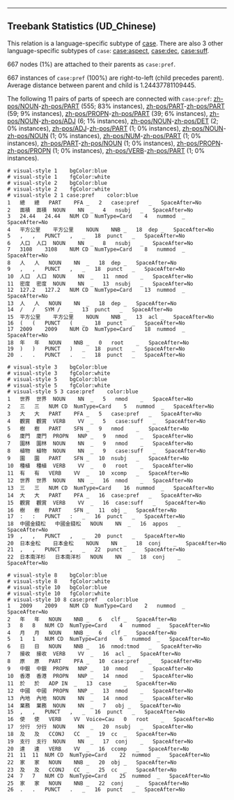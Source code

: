 

--------------------------------------------------------------------------------

## Treebank Statistics (UD_Chinese)

This relation is a language-specific subtype of [case]().
There are also 3 other language-specific subtypes of `case`: [case:aspect](), [case:dec](), [case:suff]().

667 nodes (1%) are attached to their parents as `case:pref`.

667 instances of `case:pref` (100%) are right-to-left (child precedes parent).
Average distance between parent and child is 1.24437781109445.

The following 11 pairs of parts of speech are connected with `case:pref`: [zh-pos/NOUN]()-[zh-pos/PART]() (555; 83% instances), [zh-pos/PART]()-[zh-pos/PART]() (59; 9% instances), [zh-pos/PROPN]()-[zh-pos/PART]() (39; 6% instances), [zh-pos/NOUN]()-[zh-pos/ADJ]() (6; 1% instances), [zh-pos/NOUN]()-[zh-pos/DET]() (2; 0% instances), [zh-pos/ADJ]()-[zh-pos/PART]() (1; 0% instances), [zh-pos/NOUN]()-[zh-pos/NOUN]() (1; 0% instances), [zh-pos/NUM]()-[zh-pos/PART]() (1; 0% instances), [zh-pos/PART]()-[zh-pos/NOUN]() (1; 0% instances), [zh-pos/PROPN]()-[zh-pos/PROPN]() (1; 0% instances), [zh-pos/VERB]()-[zh-pos/PART]() (1; 0% instances).


~~~ conllu
# visual-style 1	bgColor:blue
# visual-style 1	fgColor:white
# visual-style 2	bgColor:blue
# visual-style 2	fgColor:white
# visual-style 2 1 case:pref	color:blue
1	總	總	PART	PFA	_	2	case:pref	_	SpaceAfter=No
2	面積	面積	NOUN	NN	_	4	nsubj	_	SpaceAfter=No
3	24.44	24.44	NUM	CD	NumType=Card	4	nummod	_	SpaceAfter=No
4	平方公里	平方公里	NOUN	NNB	_	18	dep	_	SpaceAfter=No
5	,	,	PUNCT	,	_	18	punct	_	SpaceAfter=No
6	人口	人口	NOUN	NN	_	8	nsubj	_	SpaceAfter=No
7	3108	3108	NUM	CD	NumType=Card	8	nummod	_	SpaceAfter=No
8	人	人	NOUN	NN	_	18	dep	_	SpaceAfter=No
9	,	,	PUNCT	,	_	18	punct	_	SpaceAfter=No
10	人口	人口	NOUN	NN	_	11	nmod	_	SpaceAfter=No
11	密度	密度	NOUN	NN	_	13	nsubj	_	SpaceAfter=No
12	127.2	127.2	NUM	CD	NumType=Card	13	nummod	_	SpaceAfter=No
13	人	人	NOUN	NN	_	18	dep	_	SpaceAfter=No
14	/	/	SYM	/	_	13	punct	_	SpaceAfter=No
15	平方公里	平方公里	NOUN	NNB	_	13	acl	_	SpaceAfter=No
16	(	(	PUNCT	(	_	18	punct	_	SpaceAfter=No
17	2009	2009	NUM	CD	NumType=Card	18	nummod	_	SpaceAfter=No
18	年	年	NOUN	NNB	_	0	root	_	SpaceAfter=No
19	)	)	PUNCT	)	_	18	punct	_	SpaceAfter=No
20	.	.	PUNCT	.	_	18	punct	_	SpaceAfter=No

~~~


~~~ conllu
# visual-style 3	bgColor:blue
# visual-style 3	fgColor:white
# visual-style 5	bgColor:blue
# visual-style 5	fgColor:white
# visual-style 5 3 case:pref	color:blue
1	世界	世界	NOUN	NN	_	5	nmod	_	SpaceAfter=No
2	三	三	NUM	CD	NumType=Card	5	nummod	_	SpaceAfter=No
3	大	大	PART	PFA	_	5	case:pref	_	SpaceAfter=No
4	觀賞	觀賞	VERB	VV	_	5	case:suff	_	SpaceAfter=No
5	樹	樹	PART	SFN	_	9	nmod	_	SpaceAfter=No
6	廈門	廈門	PROPN	NNP	_	9	nmod	_	SpaceAfter=No
7	園林	園林	NOUN	NN	_	9	nmod	_	SpaceAfter=No
8	植物	植物	NOUN	NN	_	9	case:suff	_	SpaceAfter=No
9	園	園	PART	SFN	_	10	nsubj	_	SpaceAfter=No
10	種植	種植	VERB	VV	_	0	root	_	SpaceAfter=No
11	有	有	VERB	VV	_	10	xcomp	_	SpaceAfter=No
12	世界	世界	NOUN	NN	_	16	nmod	_	SpaceAfter=No
13	三	三	NUM	CD	NumType=Card	16	nummod	_	SpaceAfter=No
14	大	大	PART	PFA	_	16	case:pref	_	SpaceAfter=No
15	觀賞	觀賞	VERB	VV	_	16	case:suff	_	SpaceAfter=No
16	樹	樹	PART	SFN	_	11	obj	_	SpaceAfter=No
17	:	:	PUNCT	:	_	16	punct	_	SpaceAfter=No
18	中國金錢松	中國金錢松	NOUN	NN	_	16	appos	_	SpaceAfter=No
19	,	,	PUNCT	,	_	20	punct	_	SpaceAfter=No
20	日本金松	日本金松	NOUN	NN	_	18	conj	_	SpaceAfter=No
21	,	,	PUNCT	,	_	22	punct	_	SpaceAfter=No
22	日本南洋杉	日本南洋杉	NOUN	NN	_	18	conj	_	SpaceAfter=No

~~~


~~~ conllu
# visual-style 8	bgColor:blue
# visual-style 8	fgColor:white
# visual-style 10	bgColor:blue
# visual-style 10	fgColor:white
# visual-style 10 8 case:pref	color:blue
1	2009	2009	NUM	CD	NumType=Card	2	nummod	_	SpaceAfter=No
2	年	年	NOUN	NNB	_	6	clf	_	SpaceAfter=No
3	8	8	NUM	CD	NumType=Card	4	nummod	_	SpaceAfter=No
4	月	月	NOUN	NNB	_	6	clf	_	SpaceAfter=No
5	1	1	NUM	CD	NumType=Card	6	nummod	_	SpaceAfter=No
6	日	日	NOUN	NNB	_	16	nmod:tmod	_	SpaceAfter=No
7	接收	接收	VERB	VV	_	16	acl	_	SpaceAfter=No
8	原	原	PART	PFA	_	10	case:pref	_	SpaceAfter=No
9	中銀	中銀	PROPN	NNP	_	10	nmod	_	SpaceAfter=No
10	香港	香港	PROPN	NNP	_	14	nmod	_	SpaceAfter=No
11	於	於	ADP	IN	_	13	case	_	SpaceAfter=No
12	中國	中國	PROPN	NNP	_	13	nmod	_	SpaceAfter=No
13	內地	內地	NOUN	NN	_	14	nmod	_	SpaceAfter=No
14	業務	業務	NOUN	NN	_	7	obj	_	SpaceAfter=No
15	,	,	PUNCT	,	_	16	punct	_	SpaceAfter=No
16	使	使	VERB	VV	Voice=Cau	0	root	_	SpaceAfter=No
17	分行	分行	NOUN	NN	_	20	nsubj	_	SpaceAfter=No
18	及	及	CCONJ	CC	_	19	cc	_	SpaceAfter=No
19	支行	支行	NOUN	NN	_	17	conj	_	SpaceAfter=No
20	達	達	VERB	VV	_	16	ccomp	_	SpaceAfter=No
21	11	11	NUM	CD	NumType=Card	22	nummod	_	SpaceAfter=No
22	家	家	NOUN	NNB	_	20	obj	_	SpaceAfter=No
23	及	及	CCONJ	CC	_	25	cc	_	SpaceAfter=No
24	7	7	NUM	CD	NumType=Card	25	nummod	_	SpaceAfter=No
25	家	家	NOUN	NNB	_	22	conj	_	SpaceAfter=No
26	.	.	PUNCT	.	_	16	punct	_	SpaceAfter=No

~~~


